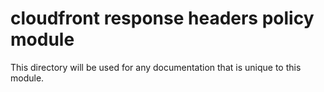 # cloudfront response headers policy module

This directory will be used for any documentation that is unique to this module.
